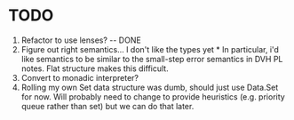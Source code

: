 # TODO

  1. Refactor to use lenses? -- DONE
  2. Figure out right semantics... I don't like the types yet
    * In particular, i'd like semantics to be similar to the small-step error
      semantics in DVH PL notes. Flat structure makes this difficult.
  3. Convert to monadic interpreter?
  4. Rolling my own Set data structure was dumb, should just use Data.Set for now. Will probably need
     to change to provide heuristics (e.g. priority queue rather than set) but we can do that later.
